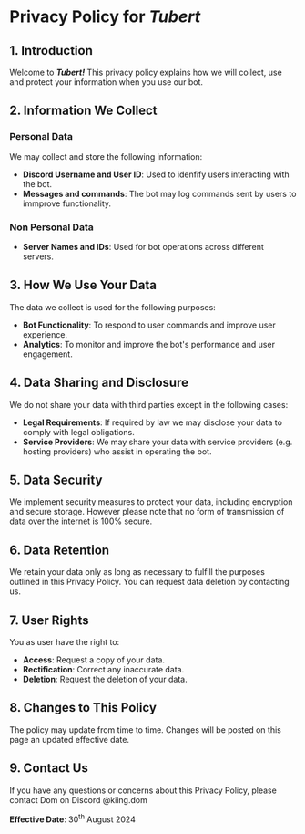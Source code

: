 # Privacy Policy for **_Tubert_**

## 1. Introduction
Welcome to ***Tubert!*** This privacy policy explains how we will collect, use and protect your information when you use our bot.

## 2. Information We Collect
### Personal Data
We may collect and store the following information:
- **Discord Username and User ID**: Used to idenfify users interacting with the bot.
- **Messages and commands**: The bot may log commands sent by users to immprove functionality.

### Non Personal Data
- **Server Names and IDs**: Used for bot operations across different servers.

## 3. How We Use Your Data
The data we collect is used for the following purposes:
- **Bot Functionality**: To respond to user commands and improve user experience.
- **Analytics**: To monitor and improve the bot's performance and user engagement.

## 4. Data Sharing and Disclosure
We do not share your data with third parties except in the following cases:
- **Legal Requirements**: If required by law we may disclose your data to comply with legal obligations.
- **Service Providers**: We may share your data with service providers (e.g. hosting providers) who assist in operating the bot.

## 5. Data Security
We implement security measures to protect your data, including encryption and secure storage. However please note that no form of transmission of data over the internet is 100% secure.

## 6. Data Retention
We retain your data only as long as necessary to fulfill the purposes outlined in this Privacy Policy. You can request data deletion by contacting us.

## 7. User Rights
You as user have the right to:
- **Access**: Request a copy of your data.
- **Rectification**: Correct any inaccurate data.
- **Deletion**: Request the deletion of your data.

## 8. Changes to This Policy
The policy may update from time to time. Changes will be posted on this page an updated effective date.

## 9. Contact Us
If you have any questions or concerns about this Privacy Policy, please contact Dom on Discord @kiing.dom


**Effective Date**: 30<sup>th</sup> August 2024